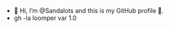 - 👋 Hi, I’m @Sandalots and this is my GitHub profile 🥇.
- gh -la loomper var 1.0


<!---
Sandalots/Sandalots is a ✨ special ✨ repository because its `README.md` (this file) appears on your GitHub profile.
You can click the Preview link to take a look at your changes.
--->
